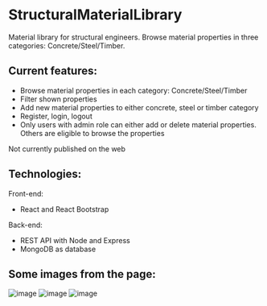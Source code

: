 # StructuralMaterialLibrary

Material library for structural engineers. Browse material properties in three categories: Concrete/Steel/Timber.

## Current features:

- Browse material properties in each category: Concrete/Steel/Timber
- Filter shown properties
- Add new material properties to either concrete, steel or timber category
- Register, login, logout
- Only users with admin role can either add or delete material properties. Others are eligible to browse the properties

Not currently published on the web

## Technologies:

Front-end:

- React and React Bootstrap

Back-end:

- REST API with Node and Express
- MongoDB as database


## Some images from the page:

![image](https://github.com/user-attachments/assets/06411951-6996-4c41-92d1-961ea905b328)
![image](https://github.com/user-attachments/assets/d195482f-f217-4a20-9b6e-2632fb164ba9)
![image](https://github.com/user-attachments/assets/8f252f1b-956b-44f1-b074-18f22990d859)
